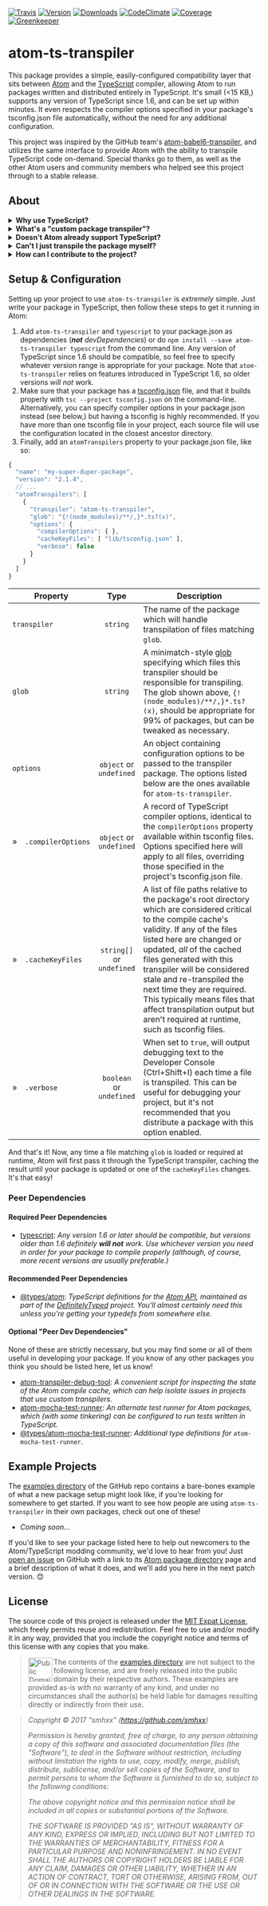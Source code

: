 [![Travis](https://img.shields.io/travis/smhxx/atom-ts-transpiler/master.svg)](https://travis-ci.org/smhxx/atom-ts-transpiler)
[![Version](https://img.shields.io/npm/v/atom-ts-transpiler.svg)](https://www.npmjs.com/package/atom-ts-transpiler)
[![Downloads](https://img.shields.io/npm/dt/atom-ts-transpiler.svg)](https://www.npmjs.com/package/atom-ts-transpiler)
[![CodeClimate](https://img.shields.io/codeclimate/github/smhxx/atom-ts-transpiler.svg)](https://codeclimate.com/github/smhxx/atom-ts-transpiler)
[![Coverage](https://img.shields.io/codeclimate/coverage/github/smhxx/atom-ts-transpiler.svg)](https://codeclimate.com/github/smhxx/atom-ts-transpiler/code)
[![Greenkeeper](https://badges.greenkeeper.io/smhxx/atom-ts-transpiler.svg)](https://greenkeeper.io/)
# atom-ts-transpiler

This package provides a simple, easily-configured compatibility layer that sits between [Atom](https://atom.io/) and the [TypeScript](https://www.typescriptlang.org/) compiler, allowing Atom to run packages written and distributed entirely in TypeScript. It's small (\<15 KB,) supports any version of TypeScript since 1.6, and can be set up within minutes. It even respects the compiler options specified in your package's tsconfig.json file automatically, without the need for any additional configuration.

This project was inspired by the GitHub team's [atom-babel6-transpiler](https://www.npmjs.com/package/atom-babel6-transpiler), and utilizes the same interface to provide Atom with the ability to transpile TypeScript code on-demand. Special thanks go to them, as well as the other Atom users and community members who helped see this project through to a stable release.

## About
<img alt="" src="https://upload.wikimedia.org/wikipedia/commons/8/80/Atom_editor_logo.svg" align="right" />
<details>
<summary><b>Why use TypeScript?</b></summary>

Because it's great! TypeScript has all of the benefits of JavaScript, with the addition of a flexible and robust type system far beyond the basic 7-8 types that exist in vanilla JS. Aside from the obvious safety benefits of strong typing, it also empowers your editor/IDE with an understanding of how your code utilizes types, meaning awesome workflow emprovements like better linting and auto-completion! If you haven't tried TypeScript yet, give it a shot... it really is worth it!
</details>
<details>
<summary><b>What's a "custom package transpiler"?</b></summary>

Essentially, a custom package transpiler serves as a shim between Atom and your package, showing Atom how to deal with files that it doesn't natively understand what to do with. In this case, it takes responsibility for your package's TypeScript files, and converts them to JavaScript on-demand as Atom requires them. Atom then caches the transpiled code for each file, only asking for re-transpilation if the cache becomes invalid (such as when the package is updated.) If Atom already has your entire package cached, the TypeScript compiler is never even loaded, and performance-wise, it functions just as if you had written the entire package in JavaScript to begin with!

</details>
<details>
<summary><b>Doesn't Atom already support TypeScript?</b></summary>

Sort of? Yes and no. Atom does have a very basic, naïve understanding of TypeScript, but unfortunately it's not sufficient for the vast majority of packages. By default, if Atom encounters a .ts file at runtime, it attempts to transpile it using TypeScript 1.4; however, there's no way to specify that a newer version of TypeScript should be used, or to set compiler options manually, making it impossible to use many modern TypeScript 2.x features. The goal of this project is to enable projects to use *any* version of TypeScript that they require, and to configure the compiler as needed, in a simple and completely painless way. Just add the dependency, enable it in your package.json, and you're good to go.
</details>
<details>
<summary><b>Can't I just transpile the package myself?</b></summary>

Yes, absolutely. That's always an option. In fact, *this* package is written in TypeScript and transpiled prior to publishing. However, it's a bit more complicated for Atom packages, in part because apm doesn't currently support `prepublish` scripts. With a custom transpiler, the interpretation of your TypeScript code is handled automatically by Atom itself, with zero performance penalty after the first time the package is installed and run. Either approach is completely valid, and it's up to you to decide which is right for your project.
</details>
<details>
<summary><b>How can I contribute to the project?</b></summary>

Right now, the best way to help out with `atom-ts-transpiler` is simply to *use it* and provide feedback if you feel there are any improvements that can be made. Long-term stability is one of our foremost goals; the project has 100% test coverage, and integration tests that are run against each new release of Atom, so there's no need to worry about your package suddenly breaking because of an update. Take it for a spin and let us know what you think! 🙂

If you'd like to contribute in a more direct way, see our [Contribution Guide](https://github.com/smhxx/atom-ts-transpiler/blob/master/.github/CONTRIBUTING.md) and [Code of Conduct](https://github.com/smhxx/atom-ts-transpiler/blob/master/.github/CODE_OF_CONDUCT.md) on GitHub. We always welcome [issues](https://github.com/smhxx/atom-ts-transpiler/issues) and [pull requests](https://github.com/smhxx/atom-ts-transpiler/pulls) from the community, if you think there are improvements to be made.
</details>

## Setup &amp; Configuration

Setting up your project to use `atom-ts-transpiler` is *extremely* simple. Just write your package in TypeScript, then follow these steps to get it running in Atom:

1. Add `atom-ts-transpiler` and `typescript` to your package.json as dependencies (***not*** *devDependencies*) or do `npm install --save atom-ts-transpiler typescript` from the command line. Any version of TypeScript since 1.6 should be compatible, so feel free to specify whatever version range is appropriate for your package. Note that `atom-ts-transpiler` relies on features introduced in TypeScript 1.6, so older versions *will not* work.
2. Make sure that your package has a [tsconfig.json](https://www.typescriptlang.org/docs/handbook/tsconfig-json.html) file, and that it builds properly with `tsc --project tsconfig.json` on the command-line. Alternatively, you can specify compiler options in your package.json instead (see below,) but having a tsconfig is highly recommended. If you have more than one tsconfig file in your project, each source file will use the configuration located in the closest ancestor directory.
3. Finally, add an `atomTranspilers` property to your package.json file, like so:
```js
{
  "name": "my-super-duper-package",
  "version": "2.1.4",
  // ...
  "atomTranspilers": [
    {
      "transpiler": "atom-ts-transpiler",
      "glob": "{!(node_modules)/**/,}*.ts?(x)",
      "options": {
        "compilerOptions": { },
        "cacheKeyFiles": [ "lib/tsconfig.json" ],
        "verbose": false
      }
    }
  ]
}
```
| Property | Type | Description |
|----------|:----:|-------------|
| `transpiler` | `string` | The name of the package which will handle transpilation of files matching `glob`.
| `glob` | `string` | A minimatch-style [glob](https://github.com/isaacs/node-glob) specifying which files this transpiler should be responsible for transpiling. The glob shown above, `{!(node_modules)/**/,}*.ts?(x)`, should be appropriate for 99% of packages, but can be tweaked as necessary.
| `options` | `object` or `undefined` | An object containing configuration options to be passed to the transpiler package. The options listed below are the ones available for `atom-ts-transpiler`. |
| »&emsp;`.compilerOptions` | `object` or `undefined` | A record of TypeScript compiler options, identical to the `compilerOptions` property available within tsconfig files. Options specified here will apply to all files, overriding those specified in the project's tsconfig.json file.
| »&emsp;`.cacheKeyFiles` | `string[]` or `undefined` | A list of file paths relative to the package's root directory which are considered critical to the compile cache's validity. If any of the files listed here are changed or updated, *all* of the cached files generated with this transpiler will be considered stale and re-transpiled the next time they are required. This typically means files that affect transpilation output but aren't required at runtime, such as tsconfig files.
| »&emsp;`.verbose` | `boolean` or `undefined` | When set to `true`, will output debugging text to the Developer Console (Ctrl+Shift+I) each time a file is transpiled. This can be useful for debugging your project, but it's not recommended that you distribute a package with this option enabled.

And that's it! Now, any time a file matching `glob` is loaded or required at runtime, Atom will first pass it through the TypeScript transpiler, caching the result until your package is updated or one of the `cacheKeyFiles` changes. It's that easy!

### Peer Dependencies

#### Required Peer Dependencies

* [typescript](https://www.npmjs.com/package/typescript): *Any version 1.6 or later should be compatible, but versions older than 1.6 definitely **will not** work. Use whichever version you need in order for your package to compile properly (although, of course, more recent versions are usually preferable.)*

#### Recommended Peer Dependencies

* [@types/atom](https://www.npmjs.com/package/@types/atom): *TypeScript definitions for the [Atom API](https://atom.io/docs/api/v1.21.0/AtomEnvironment), maintained as part of the [DefinitelyTyped](https://github.com/DefinitelyTyped/DefinitelyTyped) project. You'll almost certainly need this unless you're getting your typedefs from somewhere else.*

#### Optional "Peer Dev Dependencies"

None of these are strictly necessary, but you may find some or all of them useful in developing your package. If you know of any other packages you think you should be listed here, let us know!

* [atom-transpiler-debug-tool](https://www.npmjs.com/package/atom-transpiler-debug-tool): *A convenient script for inspecting the state of the Atom compile cache, which can help isolate issues in projects that use custom transpilers.*
* [atom-mocha-test-runner](https://www.npmjs.com/package/atom-mocha-test-runner): *An alternate test runner for Atom packages, which (with some tinkering) can be configured to run tests written in TypeScript.*
* [@types/atom-mocha-test-runner](https://www.npmjs.com/package/@types/atom-mocha-test-runner): *Additional type definitions for* `atom-mocha-test-runner`.

## Example Projects

The [examples directory](https://github.com/smhxx/atom-ts-transpiler/tree/master/examples) of the GitHub repo contains a bare-bones example of what a new package setup might look like, if you're looking for somewhere to get started. If you want to see how people are using `atom-ts-transpiler` in their own packages, check out one of these!

* *Coming soon...*
<!-- * [your-package-name](https://atom.io/packages/your-package-name): *A brief description of what it does.* -->

If you'd like to see your package listed here to help out newcomers to the Atom/TypeScript modding community, we'd love to hear from you! Just [open an issue](https://github.com/smhxx/atom-ts-transpiler/issues) on GitHub with a link to its [Atom package directory](https://atom.io/packages) page and a brief description of what it does, and we'll add you here in the next patch version. 😊

## License

The source code of this project is released under the [MIT Expat License](https://opensource.org/licenses/MIT), which freely permits reuse and redistribution. Feel free to use and/or modify it in any way, provided that you include the copyright notice and terms of this license with any copies that you make.

><img src="https://upload.wikimedia.org/wikipedia/commons/3/39/Cc-public_domain_mark_white.svg" alt="Public Domain Mark" height="48px" align="left" />The contents of the [examples directory](https://github.com/smhxx/atom-ts-transpiler/tree/master/examples) are not subject to the following license, and are freely released into the public domain by their respective authors. These examples are provided as-is with no warranty of any kind, and under no circumstances shall the author(s) be held liable for damages resulting directly or indirectly from their use.

>*Copyright © 2017 "smhxx" (https://github.com/smhxx)*
>
>*Permission is hereby granted, free of charge, to any person obtaining a copy of this software and associated documentation files (the "Software"), to deal in the Software without restriction, including without limitation the rights to use, copy, modify, merge, publish, distribute, sublicense, and/or sell copies of the Software, and to permit persons to whom the Software is furnished to do so, subject to the following conditions:*
>
>*The above copyright notice and this permission notice shall be included in all copies or substantial portions of the Software.*
>
>*THE SOFTWARE IS PROVIDED "AS IS", WITHOUT WARRANTY OF ANY KIND, EXPRESS OR IMPLIED, INCLUDING BUT NOT LIMITED TO THE WARRANTIES OF MERCHANTABILITY, FITNESS FOR A PARTICULAR PURPOSE AND NONINFRINGEMENT. IN NO EVENT SHALL THE AUTHORS OR COPYRIGHT HOLDERS BE LIABLE FOR ANY CLAIM, DAMAGES OR OTHER LIABILITY, WHETHER IN AN ACTION OF CONTRACT, TORT OR OTHERWISE, ARISING FROM, OUT OF OR IN CONNECTION WITH THE SOFTWARE OR THE USE OR OTHER DEALINGS IN THE SOFTWARE.*
